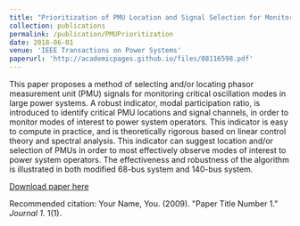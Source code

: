 ```yaml
---
title: "Prioritization of PMU Location and Signal Selection for Monitoring Critical Power System Oscillations"
collection: publications
permalink: /publication/PMUPrioritization
date: 2018-06-01
venue: 'IEEE Transactions on Power Systems'
paperurl: 'http://academicpages.github.io/files/08116598.pdf'
---
```

This paper proposes a method of selecting and/or locating phasor measurement unit (PMU) signals for monitoring critical oscillation modes in large power systems. A robust indicator, modal participation ratio, is introduced to identify critical PMU locations and signal channels, in order to monitor modes of interest to power system operators. This indicator is easy to compute in practice, and is theoretically rigorous based on linear control theory and spectral analysis. This indicator can suggest location and/or selection of PMUs in order to most effectively observe modes of interest to power system operators. The effectiveness and robustness of the algorithm is illustrated in both modified 68-bus system and 140-bus system.

[Download paper here](http://academicpages.github.io/files/08116598.pdf)

Recommended citation: Your Name, You. (2009). "Paper Title Number 1." <i>Journal 1</i>. 1(1).

